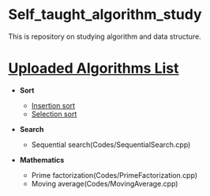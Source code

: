 # Self_taught_algorithm_study
This is repository on studying algorithm and data structure. 

# [Uploaded Algorithms List](Codes/)
- **Sort**
  - [Insertion sort](Codes/InsertionSort.cpp)
  - [Selection sort](Codes/SelectionSort.cpp)

- **Search**
  - Sequential search(Codes/SequentialSearch.cpp)

- **Mathematics**
  - Prime factorization(Codes/PrimeFactorization.cpp)
  - Moving average(Codes/MovingAverage.cpp)

